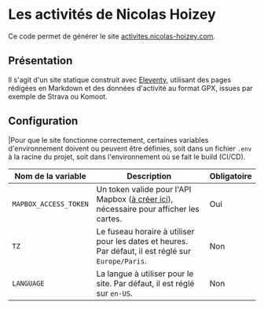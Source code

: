 # Les activités de Nicolas Hoizey

Ce code permet de générer le site [activites.nicolas-hoizey.com](https://activites.nicolas-hoizey.com).

## Présentation

Il s'agit d'un site statique construit avec [Eleventy](https://www.11ty.dev/), utilisant des pages rédigées en Markdown et des données d'activité au format GPX, issues par exemple de Strava ou Komoot.

## Configuration

|Pour que le site fonctionne correctement, certaines variables d'environnement doivent ou peuvent être définies, soit dans un fichier `.env` à la racine du projet, soit dans l'environnement où se fait le build (CI/CD).

| **Nom de la variable** | **Description** | **Obligatoire** |
|------------------------|------------------|-----------------|
| `MAPBOX_ACCESS_TOKEN` | Un token valide pour l'API Mapbox ([à créer ici](https://console.mapbox.com/account/access-tokens/)), nécessaire pour afficher les cartes. | Oui |
| `TZ` | Le fuseau horaire à utiliser pour les dates et heures. Par défaut, il est réglé sur `Europe/Paris`. | Non |
| `LANGUAGE` | La langue à utiliser pour le site. Par défaut, il est réglé sur `en-US`. | Non |
